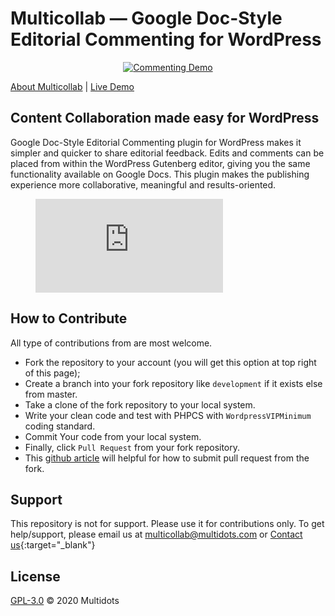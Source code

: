 # Multicollab — Google Doc-Style Editorial Commenting for WordPress

<p align="center"><a href="https://www.multidots.com/google-doc-style-gutenberg-block-commenting/" target="_blank"><img src="https://ps.w.org/commenting-feature/assets/banner-772x250.png" alt="Commenting Demo"></a></p>

<a href="https://www.multidots.com/multicollab/" target="_blank">About Multicollab</a> | 
<a href="https://www.multidots.com/multicollab/?demo=start" target="_blank">Live Demo</a>

## Content Collaboration made easy for WordPress

Google Doc-Style Editorial Commenting plugin for WordPress makes it simpler and quicker to share editorial feedback. Edits and comments can be placed from within the WordPress Gutenberg editor, giving you the same functionality available on Google Docs. This plugin makes the publishing experience more collaborative, meaningful and results-oriented.


<figure class="video_container">
  <iframe src="https://www.youtube.com/embed/rDdgh_u8oVQ" frameborder="0" allowfullscreen="true"> </iframe>
</figure>



## How to Contribute 

All type of contributions from are most welcome.

- Fork the repository to your account (you will get this option at top right of this page);
- Create a branch into your fork repository like `development` if it exists else from master.
- Take a clone of the fork repository to your local system.
- Write your clean code and test with PHPCS with `WordpressVIPMinimum` coding standard.
- Commit Your code from your local system. 
- Finally, click `Pull Request` from your fork repository.
- This [github article](https://help.github.com/en/articles/creating-a-pull-request-from-a-fork) will helpful for how to submit pull request from the fork.



## Support 
This repository is not for support. Please use it for contributions only. To get help/support, please email us at [multicollab@multidots.com](mailto:multicollab@multidots.com) or [Contact us](https://www.multidots.com/multicollab/){:target="_blank"}

## License 

[GPL-3.0](LICENSE) © 2020 Multidots
